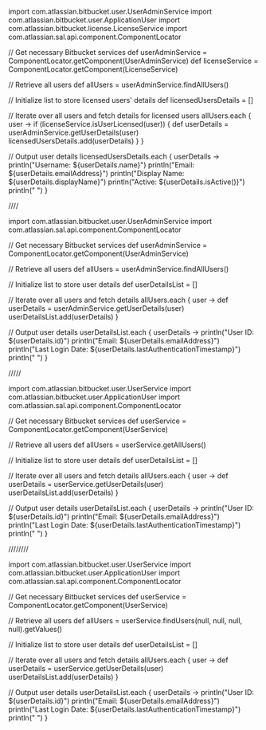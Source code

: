 import com.atlassian.bitbucket.user.UserAdminService
import com.atlassian.bitbucket.user.ApplicationUser
import com.atlassian.bitbucket.license.LicenseService
import com.atlassian.sal.api.component.ComponentLocator

// Get necessary Bitbucket services
def userAdminService = ComponentLocator.getComponent(UserAdminService)
def licenseService = ComponentLocator.getComponent(LicenseService)

// Retrieve all users
def allUsers = userAdminService.findAllUsers()

// Initialize list to store licensed users' details
def licensedUsersDetails = []

// Iterate over all users and fetch details for licensed users
allUsers.each { user ->
    if (licenseService.isUserLicensed(user)) {
        def userDetails = userAdminService.getUserDetails(user)
        licensedUsersDetails.add(userDetails)
    }
}

// Output user details
licensedUsersDetails.each { userDetails ->
    println("Username: ${userDetails.name}")
    println("Email: ${userDetails.emailAddress}")
    println("Display Name: ${userDetails.displayName}")
    println("Active: ${userDetails.isActive()}")
    println(" ")
}


////


import com.atlassian.bitbucket.user.UserAdminService
import com.atlassian.sal.api.component.ComponentLocator

// Get necessary Bitbucket services
def userAdminService = ComponentLocator.getComponent(UserAdminService)

// Retrieve all users
def allUsers = userAdminService.findAllUsers()

// Initialize list to store user details
def userDetailsList = []

// Iterate over all users and fetch details
allUsers.each { user ->
    def userDetails = userAdminService.getUserDetails(user)
    userDetailsList.add(userDetails)
}

// Output user details
userDetailsList.each { userDetails ->
    println("User ID: ${userDetails.id}")
    println("Email: ${userDetails.emailAddress}")
    println("Last Login Date: ${userDetails.lastAuthenticationTimestamp}")
    println(" ")
}



/////


import com.atlassian.bitbucket.user.UserService
import com.atlassian.bitbucket.user.ApplicationUser
import com.atlassian.sal.api.component.ComponentLocator

// Get necessary Bitbucket services
def userService = ComponentLocator.getComponent(UserService)

// Retrieve all users
def allUsers = userService.getAllUsers()

// Initialize list to store user details
def userDetailsList = []

// Iterate over all users and fetch details
allUsers.each { user ->
    def userDetails = userService.getUserDetails(user)
    userDetailsList.add(userDetails)
}

// Output user details
userDetailsList.each { userDetails ->
    println("User ID: ${userDetails.id}")
    println("Email: ${userDetails.emailAddress}")
    println("Last Login Date: ${userDetails.lastAuthenticationTimestamp}")
    println(" ")
}


////////

import com.atlassian.bitbucket.user.UserService
import com.atlassian.bitbucket.user.ApplicationUser
import com.atlassian.sal.api.component.ComponentLocator

// Get necessary Bitbucket services
def userService = ComponentLocator.getComponent(UserService)

// Retrieve all users
def allUsers = userService.findUsers(null, null, null, null).getValues()

// Initialize list to store user details
def userDetailsList = []

// Iterate over all users and fetch details
allUsers.each { user ->
    def userDetails = userService.getUserDetails(user)
    userDetailsList.add(userDetails)
}

// Output user details
userDetailsList.each { userDetails ->
    println("User ID: ${userDetails.id}")
    println("Email: ${userDetails.emailAddress}")
    println("Last Login Date: ${userDetails.lastAuthenticationTimestamp}")
    println(" ")
}




